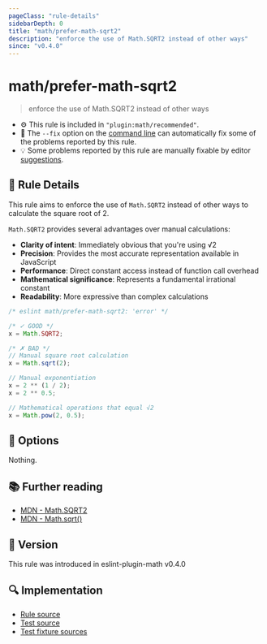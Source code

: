 ```yaml
---
pageClass: "rule-details"
sidebarDepth: 0
title: "math/prefer-math-sqrt2"
description: "enforce the use of Math.SQRT2 instead of other ways"
since: "v0.4.0"
---
```


# math/prefer-math-sqrt2

> enforce the use of Math.SQRT2 instead of other ways

- ⚙️ This rule is included in `"plugin:math/recommended"`.
- 🔧 The `--fix` option on the [command line](https://eslint.org/docs/user-guide/command-line-interface#fixing-problems) can automatically fix some of the problems reported by this rule.
- 💡 Some problems reported by this rule are manually fixable by editor [suggestions](https://eslint.org/docs/developer-guide/working-with-rules#providing-suggestions).

## 📖 Rule Details

This rule aims to enforce the use of `Math.SQRT2` instead of other ways to calculate the square root of 2.

`Math.SQRT2` provides several advantages over manual calculations:

- **Clarity of intent**: Immediately obvious that you're using √2
- **Precision**: Provides the most accurate representation available in JavaScript
- **Performance**: Direct constant access instead of function call overhead
- **Mathematical significance**: Represents a fundamental irrational constant
- **Readability**: More expressive than complex calculations

<eslint-code-block fix>

<!-- eslint-skip -->

```js
/* eslint math/prefer-math-sqrt2: 'error' */

/* ✓ GOOD */
x = Math.SQRT2;

/* ✗ BAD */
// Manual square root calculation
x = Math.sqrt(2);

// Manual exponentiation
x = 2 ** (1 / 2);
x = 2 ** 0.5;

// Mathematical operations that equal √2
x = Math.pow(2, 0.5);
```

</eslint-code-block>

## 🔧 Options

Nothing.

## 📚 Further reading

- [MDN - Math.SQRT2](https://developer.mozilla.org/en-US/docs/Web/JavaScript/Reference/Global_Objects/Math/SQRT2)
- [MDN - Math.sqrt()](https://developer.mozilla.org/en-US/docs/Web/JavaScript/Reference/Global_Objects/Math/sqrt)

## 🚀 Version

This rule was introduced in eslint-plugin-math v0.4.0

## 🔍 Implementation

- [Rule source](https://github.com/ota-meshi/eslint-plugin-math/blob/main/src/rules/prefer-math-sqrt2.ts)
- [Test source](https://github.com/ota-meshi/eslint-plugin-math/blob/main/tests/src/rules/prefer-math-sqrt2.ts)
- [Test fixture sources](https://github.com/ota-meshi/eslint-plugin-math/tree/main/tests/fixtures/rules/prefer-math-sqrt2)
